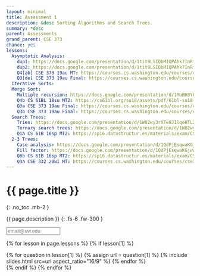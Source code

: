 ```yaml
---
layout: minimal
title: Assessment 1
description: &desc Sorting Algorithms and Search Trees.
summary: *desc
parent: Assessments
grand_parent: CSE 373
chance: yes
lessons:
  Asymptotic Analysis:
    dup1: https://docs.google.com/presentation/d/1tit9LSIQbMIQPAhk7InRf1L33ZhhD8lV0Th7tbgn4NA/edit#slide=id.ge527987d95_0_0
    dup2: https://docs.google.com/presentation/d/1tit9LSIQbMIQPAhk7InRf1L33ZhhD8lV0Th7tbgn4NA/edit#slide=id.ge527987d95_0_40
    Q4[ab] CSE 373 19au MT: https://courses.cs.washington.edu/courses/cse373/19au/files/cse373-19au-midterm.pdf#page=4
    Q3[de] CSE 373 19au Final: https://courses.cs.washington.edu/courses/cse373/19au/files/cse373-19au-final.pdf#page=4
  Iterative Sorts:
  Merge Sort:
    Multiple recursion: https://docs.google.com/presentation/d/1MuBH3YHD2eUA8VRFBxU61Y5bLXe3zFXdI0y0oCUND5I/edit#slide=id.g15fe877a9ac_0_0
    Q4b CS 61BL 18su MT2: https://cs61bl.org/su18/assets/pdf/61bl-su18-mt2.pdf#page=3
    Q3a CSE 373 19au Final: https://courses.cs.washington.edu/courses/cse373/19au/files/cse373-19au-final.pdf#page=3
    Q3b CSE 373 19au Final: https://courses.cs.washington.edu/courses/cse373/19au/files/cse373-19au-final.pdf#page=3
  Search Trees:
    Tries: https://docs.google.com/presentation/d/1W82wy3rXTe8JIlqeHTL2M84WDMffCxhZYwyIE7Wr2Ao/edit#slide=id.g1c33a0767cc_0_0
    Ternary search trees: https://docs.google.com/presentation/d/1W82wy3rXTe8JIlqeHTL2M84WDMffCxhZYwyIE7Wr2Ao/edit#slide=id.ge527987d95_0_0
    Q1a CS 61B 16sp MT2: https://sp16.datastructur.es/materials/exam/CS61B_Spring2016_MT2.pdf#page=2
  2-3 Trees:
    Case analysis: https://docs.google.com/presentation/d/1QdPjEsqwaKGjwwmyzBn_DvmU9qLO9Lg-LBitTc72fOc/edit#slide=id.gcb361bc2c9_0_299
    Fill factor: https://docs.google.com/presentation/d/1QdPjEsqwaKGjwwmyzBn_DvmU9qLO9Lg-LBitTc72fOc/edit#slide=id.gf58b1141cb_0_6
    Q8b CS 61B 16sp MT2: https://sp16.datastructur.es/materials/exam/CS61B_Spring2016_MT2.pdf#page=9
    Q3a CSE 332 20wi MT: https://courses.cs.washington.edu/courses/cse332/20wi/files/cse332-20wi-midterm.pdf#page=3
---
```


# {{ page.title }}
{: .no_toc .mb-2 }

{{ page.description }}
{: .fs-6 .fw-300 }

<input id="email" type="email" size="15" placeholder="email@uw.edu" class="text-beta p-2 mb-2" />

{% for lesson in page.lessons %}
{% if lesson[1] %}
<div id="{{ lesson[0] | slugify }}" class="questions">
{% for question in lesson[1] %}
{% assign url = question[1] %}
{% include slides.html src=url aspect_ratio="16/9" %}
{% endfor %}
</div>
{% endif %}
{% endfor %}

<script>
{% include_relative _unhide.js %}
</script>
